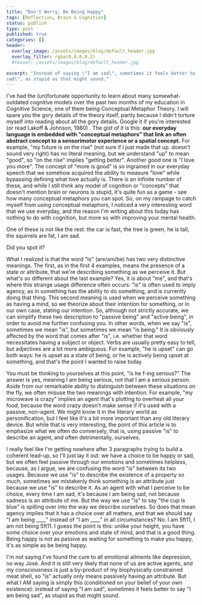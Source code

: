 ```yaml
---
title: "Don't Worry, Be Being Happy"
tags: [Reflection, Brain & Cognition]
status: publish
type: post
published: true
categories: []
header:
  overlay_image: /assets/images/blog/default_header.jpg
  overlay_filter: rgba(0,0,0,0.2)
  #teaser: /assets/images/blog/default_header.jpg

excerpt: "Instead of saying \"I am sad\", sometimes it feels better to say \"I am being
sad\", as stupid as that might sound."
---
```

I've had the (un)fortunate opportunity to learn about many somewhat-outdated
cognitive models over the past two months of my education in Cognitive
Science, one of them being Conceptual Metaphor Theory. I will spare you the
gory details of the theory itself, partly because I didn't torture myself into
reading about all the gory details. Google it if you're interested (or read
Lakoff & Johnson, 1980) . The gist of it is this: **our everyday language is
embedded with "conceptual metaphors" that link an often abstract concept to a
sensorimotor experience or a spatial concept.** For example, "my future is on
the rise" (not sure if I just made that up. doesn't sound very right) has no
literal meaning, but we understand "up" to mean "good", so "on the rise"
implies "getting better". Another good one is "I love you more". The concept
of "more is good" is so ingrained in our everyday speech that we somehow
acquired the ability to measure "love" while bypassing defining what love
actually is. There is an infinite number of these, and while I still think any
model of cognition or "concepts" that doesn't mention brain or neurons is
stupid, it's quite fun as a game - see how many conceptual metaphors you can
spot. So, on my rampage to catch myself from using conceptual metaphors, I
noticed a very interesting word that we use everyday, and the reason I'm
writing about this today has nothing to do with cognition, but more so with
improving your mental health.

One of these is not like the rest: the car is fast, the tree is green, he is
tall, the squirrels are fat, I am sad.

Did you spot it?

What I realized is that the word "is" (are/am/be) has two very distinctive
meanings. The first, as in the first 4 examples, means the presence of a state
or attribute, that we're describing something as we perceive it. But what's so
different about the last example? Yes, it is about "me", and that's where this
strange usage difference often occurs: "is" is often used to imply agency, as
in something has the ability to do something, and is currently doing that
thing. This second meaning is used when we perceive something as having a
mind, so we theorize about their intention for something, or in our own case,
stating our intention. So, although not strictly accurate, we can simplify
these two description to "passive being" and "active being", in order to avoid
me further confusing you. In other words, when we say "is", sometimes we mean
"is", but sometimes we mean "is being." It is obviously affected by the word
that comes after "is", i.e. whether that word necessitates having a subject or
object. Verbs are usually pretty easy to tell, but adjectives are a lot more
ambiguous. For example, "he is upset" can go both ways: he is upset as a state
of being, or he is actively being upset at something, and that's the point I
wanted to raise today.

You must be thinking to yourselves at this point, "is he f-ing serious?" The
answer is yes, meaning I am being serious, not that I am a serious person.
Aside from our remarkable ability to distinguish between these situations on
the fly, we often misuse the two meanings with intention. For example, "my
microwave is crazy" implies an agent that's plotting to overheat all your
food, because the word crazy doesn't make sense if it's used with a passive,
non-agent. We might know it in the literary world as personification, but I
feel like it's a bit more important than any old literary device. But while
that is very interesting, the point of this article is to emphasize what we
often do conversely, that is, using passive "is" to describe an agent, and
often detrimentally, ourselves.

I really feel like I'm getting nowhere after 3 paragraphs trying to build a
coherent lead-up, so I'll just lay it out: we have a choice to be happy or
sad, but we often feel passive through our emotions and sometimes helpless,
because, as I argue, we are confusing the word "is" between its two usages.
Because we use "is" to describe the existence of a property so much, sometimes
we mistakenly think something is an attribute just because we use "is" to
describe it. As an agent with what I perceive to be choice, every time I am
sad, it's because I am being sad, not because sadness is an attribute of me.
But the way we use "is" to say "the cup is blue" is spilling over into the way
we describe ourselves. So does that mean agency implies that it has a choice
over all matters, and that we should say "I am being ____" instead of "I am
____" in all circumstances? No. I am 5ft11, I am not being 5ft11. I guess the
point is this: unlike your height, you have some choice over your emotions and
state of mind, and that is a good thing. Being happy is not as passive as
waiting for something to make you happy, it's as simple as be being happy.

I'm not saying I've found the cure to all emotional ailments like depression,
no way José. And it is still very likely that none of us are active agents,
and my consciousness is just a by-product of my biophysically constrained meat
shell, so "is" actually only means passively having an attribute. But what I
AM saying is simply this (conditioned on your belief of your own existence):
instead of saying "I am sad", sometimes it feels better to say "I am being
sad", as stupid as that might sound.
